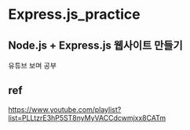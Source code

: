 # Express.js_practice
## Node.js + Express.js 웹사이트 만들기 
유튜브 보며 공부

## ref
https://www.youtube.com/playlist?list=PLLtzrE3hP5ST8nyMyVACCdcwmjxx8CATm